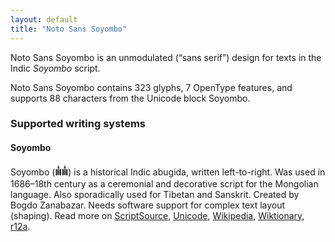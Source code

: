 ```yaml
---
layout: default
title: "Noto Sans Soyombo"
---
```

Noto Sans Soyombo is an unmodulated (“sans serif”) design for texts in the Indic _Soyombo_ script. 

Noto Sans Soyombo contains 323 glyphs, 7 OpenType features, and supports 88 characters from the Unicode block Soyombo.


### Supported writing systems


#### Soyombo

Soyombo (<span class='autonym'>𑪞𑪞‎</span>) is a historical Indic abugida, written left-to-right. Was used in 1686–18th century as a ceremonial and decorative script for the Mongolian language. Also sporadically used for Tibetan and Sanskrit. Created by Bogdo Zanabazar. Needs software support for complex text layout (shaping). Read more on [ScriptSource](https://scriptsource.org/scr/Soyo), [Unicode](https://www.unicode.org/versions/Unicode13.0.0/ch14.pdf#G41941), [Wikipedia](https://en.wikipedia.org/wiki/ISO_15924:Soyo), [Wiktionary](https://en.wiktionary.org/wiki/Category:Soyombo_script), [r12a](https://r12a.github.io/scripts/links?iso=Soyo).

